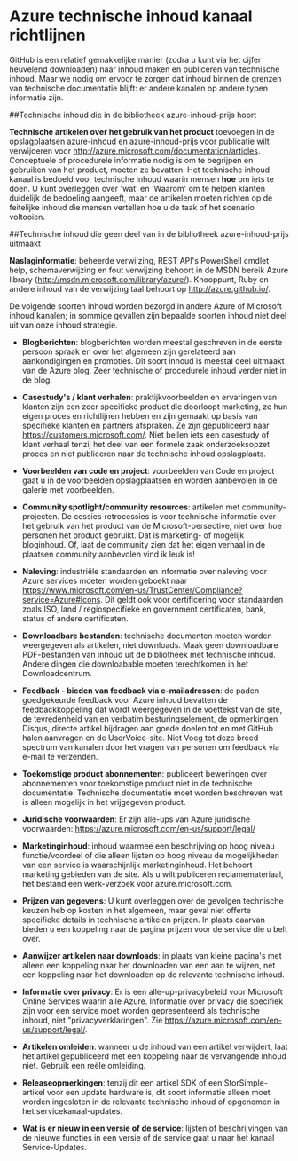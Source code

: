 <properties title="" pageTitle="Azure technische inhoud kanaal richtlijnen" description="Beschrijving van de Microsoft inhoud kanalen die werknemers, partners en community inzenders gebruiken moeten voor het publiceren van Azure technische inhoud." metaKeywords="" services="" solutions="" documentationCenter="" authors="tysonn" videoId="" scriptId="" manager="carolz" />

<tags ms.service="contributor-guide" ms.devlang="" ms.topic="article" ms.tgt_pltfrm="" ms.workload="" ms.date="01/06/2015" ms.author="tysonn" />

# <a name="azure-technical-content-channel-guidance"></a>Azure technische inhoud kanaal richtlijnen

GitHub is een relatief gemakkelijke manier (zodra u kunt via het cijfer heuvelend downloaden) naar inhoud maken en publiceren van technische inhoud. Maar we nodig om ervoor te zorgen dat inhoud binnen de grenzen van technische documentatie blijft: er andere kanalen op andere typen informatie zijn.

##<a name="technical-content-that-belongs-in-the-azure-content-pr-repository"></a>Technische inhoud die in de bibliotheek azure-inhoud-prijs hoort

**Technische artikelen over het gebruik van het product** toevoegen in de opslagplaatsen azure-inhoud en azure-inhoud-prijs voor publicatie wilt verwijderen voor http://azure.microsoft.com/documentation/articles. Conceptuele of procedurele informatie nodig is om te begrijpen en gebruiken van het product, moeten ze bevatten. Het technische inhoud kanaal is bedoeld voor technische inhoud waarin mensen **hoe** om iets te doen. U kunt overleggen over 'wat' en 'Waarom' om te helpen klanten duidelijk de bedoeling aangeeft, maar de artikelen moeten richten op de feitelijke inhoud die mensen vertellen hoe u de taak of het scenario voltooien.

##<a name="technical-content-that-does-not-belong-in-the-azure-content-pr-repository"></a>Technische inhoud die geen deel van in de bibliotheek azure-inhoud-prijs uitmaakt

**Naslaginformatie**: beheerde verwijzing, REST API's PowerShell cmdlet help, schemaverwijzing en fout verwijzing behoort in de MSDN bereik Azure library (http://msdn.microsoft.com/library/azure/). Knooppunt, Ruby en andere inhoud van de verwijzing taal behoort op http://azure.github.io/.

De volgende soorten inhoud worden bezorgd in andere Azure of Microsoft inhoud kanalen; in sommige gevallen zijn bepaalde soorten inhoud niet deel uit van onze inhoud strategie.

- **Blogberichten**: blogberichten worden meestal geschreven in de eerste persoon spraak en over het algemeen zijn gerelateerd aan aankondigingen en promoties. Dit soort inhoud is meestal deel uitmaakt van de Azure blog. Zeer technische of procedurele inhoud verder niet in de blog.

- **Casestudy's / klant verhalen**: praktijkvoorbeelden en ervaringen van klanten zijn een zeer specifieke product die doorloopt marketing, ze hun eigen proces en richtlijnen hebben en zijn gemaakt op basis van specifieke klanten en partners afspraken. Ze zijn gepubliceerd naar https://customers.microsoft.com/. Niet bellen iets een casestudy of klant verhaal tenzij het deel van een formele zaak onderzoeksopzet proces en niet publiceren naar de technische inhoud opslagplaats.

- **Voorbeelden van code en project**: voorbeelden van Code en project gaat u in de voorbeelden opslagplaatsen en worden aanbevolen in de galerie met voorbeelden.

- **Community spotlight/community resources**: artikelen met community-projecten. De cessies‑retrocessies is voor technische informatie over het gebruik van het product van de Microsoft-persective, niet over hoe personen het product gebruikt. Dat is marketing- of mogelijk bloginhoud. Of, laat de community zien dat het eigen verhaal in de plaatsen community aanbevolen vind ik leuk is!

- **Naleving**: industriële standaarden en informatie over naleving voor Azure services moeten worden geboekt naar https://www.microsoft.com/en-us/TrustCenter/Compliance?service=Azure#Icons. Dit geldt ook voor certificering voor standaarden zoals ISO, land / regiospecifieke en government certificaten, bank, status of andere certificaten.

- **Downloadbare bestanden**: technische documenten moeten worden weergegeven als artikelen, niet downloads. Maak geen downloadbare PDF-bestanden van inhoud uit de bibliotheek met technische inhoud. Andere dingen die downloabable moeten terechtkomen in het Downloadcentrum.

- **Feedback - bieden van feedback via e-mailadressen**: de paden goedgekeurde feedback voor Azure inhoud bevatten de feedbackkoppeling dat wordt weergegeven in de voettekst van de site, de tevredenheid van en verbatim besturingselement, de opmerkingen Disqus, directe artikel bijdragen aan goede doelen tot en met GitHub halen aanvragen en de UserVoice-site. Niet Voeg tot deze breed spectrum van kanalen door het vragen van personen om feedback via e-mail te verzenden.

- **Toekomstige product abonnementen**: publiceert beweringen over abonnementen voor toekomstige product niet in de technische documentatie. Technische documentatie moet worden beschreven wat is alleen mogelijk in het vrijgegeven product.

- **Juridische voorwaarden**: Er zijn alle-ups van Azure juridische voorwaarden: https://azure.microsoft.com/en-us/support/legal/

- **Marketinginhoud**: inhoud waarmee een beschrijving op hoog niveau functie/voordeel of die alleen lijsten op hoog niveau de mogelijkheden van een service is waarschijnlijk marketinginhoud. Het behoort marketing gebieden van de site. Als u wilt publiceren reclamemateriaal, het bestand een werk-verzoek voor azure.microsoft.com.

- **Prijzen van gegevens**: U kunt overleggen over de gevolgen technische keuzen heb op kosten in het algemeen, maar geval niet offerte specifieke details in technische artikelen prijzen. In plaats daarvan bieden u een koppeling naar de pagina prijzen voor de service die u belt over.

- **Aanwijzer artikelen naar downloads**: in plaats van kleine pagina's met alleen een koppeling naar het downloaden van een aan te wijzen, net een koppeling naar het downloaden op de relevante technische inhoud.

- **Informatie over privacy**: Er is een alle-up-privacybeleid voor Microsoft Online Services waarin alle Azure. Informatie over privacy die specifiek zijn voor een service moet worden gepresenteerd als technische inhoud, niet "privacyverklaringen". Zie https://azure.microsoft.com/en-us/support/legal/.

- **Artikelen omleiden**: wanneer u de inhoud van een artikel verwijdert, laat het artikel gepubliceerd met een koppeling naar de vervangende inhoud niet. Gebruik een reële omleiding.

- **Releaseopmerkingen**: tenzij dit een artikel SDK of een StorSimple-artikel voor een update hardware is, dit soort informatie alleen moet worden ingesloten in de relevante technische inhoud of opgenomen in het servicekanaal-updates.

- **Wat is er nieuw in een versie of de service**: lijsten of beschrijvingen van de nieuwe functies in een versie of de service gaat u naar het kanaal Service-Updates.
